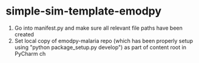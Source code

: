 # simple-sim-template-emodpy

1. Go into manifest.py and make sure all relevant file paths have been created
2. Set local copy of emodpy-malaria repo (which has been properly setup using "python package_setup.py develop") as part 
of content root in PyCharm
ch